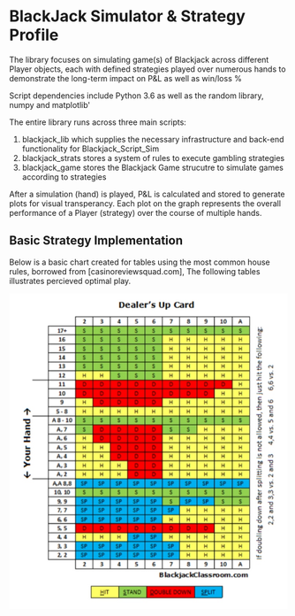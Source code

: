 # BlackJack Simulator & Strategy Profile
The library focuses on simulating game(s) of Blackjack across different Player objects, each with defined strategies played over numerous hands to demonstrate the long-term impact on P&L as well as win/loss %

Script dependencies include Python 3.6 as well as  the random library, numpy and matplotlib'

The entire library runs across three main scripts:
1. blackjack_lib which supplies the necessary infrastructure and back-end functionality for Blackjack_Script_Sim 
2. blackjack_strats stores a system of rules to execute gambling strategies
3. blackjack_game stores the Blackjack Game strucutre to simulate games according to strategies

After a simulation (hand) is played, P&L is calculated and stored to generate plots for visual transperancy. Each plot on the graph represents the overall performance of a Player (strategy) over the course of multiple hands. 

## Basic Strategy Implementation 
Below is a basic chart created for tables using the most common house rules, borrowed from [casinoreviewsquad.com], The following tables illustrates percieved optimal play. 

!['SimpleStrategy'](https://github.com/Raj9898/BlackJack_Simulator/blob/master/_strats_/Blackjack-Basic-Strategy-Chart.jpg) 
